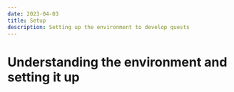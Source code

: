 ```yaml
---
date: 2023-04-03
title: Setup
description: Setting up the environment to develop quests
---
```


# Understanding the environment and setting it up
